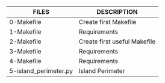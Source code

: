 | FILES  | DESCRIPTION |
| ------------- | ------------- |
| 0-Makefile | Create first Makefile |
| 1-Makefile | Requirements |
| 2-Makefile | Create first useful Makefile |
| 3-Makefile | Requirements |
| 4-Makefile | Requirements |
| 5-island_perimeter.py | Island Perimeter |